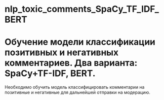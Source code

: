 # nlp_toxic_comments_SpaCy_TF_IDF_BERT
# Обучение модели классификации позитивных и негативных комментариев. Два варианта: SpaCy+TF-IDF, BERT.
Необходимо обучить модель классифицировать комментарии на позитивные и негативные для дальнейшей отправки на модерацию.
